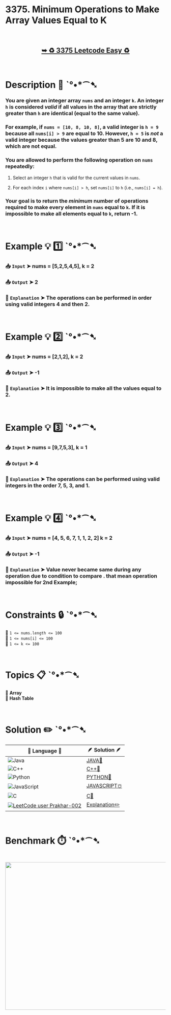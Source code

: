 # 3375. Minimum Operations to Make Array Values Equal to K

</br>

<h2 align="center"> 

<a href="https://leetcode.com/problems/minimum-operations-to-make-array-values-equal-to-k/description/?envType=daily-question&envId=2025-04-09"><strong>➥ ♻️ 3375 Leetcode Easy ♻️ </strong></a>
</h2>

</br>

# Description 📜 ˋ°•*⁀➷

### You are given an integer array `nums` and an integer `k`.  An integer `h` is considered *valid* if all values in the array that are strictly greater than `h` are identical (equal to the same value).

### For example, if `nums = [10, 8, 10, 8]`, a valid integer is `h = 9` because all `nums[i] > 9` are equal to 10. However, `h = 5` is *not* a valid integer because the values greater than 5 are 10 and 8, which are not equal.

### You are allowed to perform the following operation on `nums` repeatedly:

1. Select an integer `h` that is valid for the current values in `nums`.

2. For each index `i` where `nums[i] > h`, set `nums[i]` to `h` (i.e., `nums[i] = h`).

### Your goal is to return the *minimum* number of operations required to make every element in `nums` equal to `k`.  If it is impossible to make all elements equal to `k`, return -1.

</br>

# Example 💡 1️⃣ ˋ°•*⁀➷

  ### 📥 `Input`  ➤ nums = [5,2,5,4,5], k = 2

  ### 📤 `Output`  ➤ 2

  ### 🔦 `Explanation`  ➤ The operations can be performed in order using valid integers 4 and then 2.

</br>

# Example 💡 2️⃣ ˋ°•*⁀➷

  ### 📥 `Input` ➤ nums = [2,1,2], k = 2

  ### 📤 `Output`  ➤ -1

  ### 🔦 `Explanation` ➤ It is impossible to make all the values equal to 2.

</br>

# Example 💡 3️⃣ ˋ°•*⁀➷

  ### 📥 `Input` ➤ nums = [9,7,5,3], k = 1

  ### 📤 `Output`  ➤ 4

  ### 🔦 `Explanation`  ➤ The operations can be performed using valid integers in the order 7, 5, 3, and 1.

</br>

# Example 💡 4️⃣ ˋ°•*⁀➷

  ### 📥 `Input`  ➤ nums = [4, 5, 6, 7, 1, 1, 2, 2] k = 2
   
  ### 📤 `Output`  ➤ -1
   
  ### 🔦 `Explanation`  ➤ Value never became same during any operation due to condition to compare . that mean operation impossible for 2nd Example;

</br>

# Constraints 🔒 ˋ°•*⁀➷

🔹 `1 <= nums.length <= 100` </br>
🔹 `1 <= nums[i] <= 100` </br>
🔹 `1 <= k <= 100` </br>

</br>

# Topics 📋 ˋ°•*⁀➷

🔸 **Array**  </br>
🔸 **Hash Table**  </br>

</br>

# Solution ✏️ ˋ°•*⁀➷

| 📒 Language 📒  | 🪶 Solution 🪶 |
| ------------- | ------------- |
|  ![Java](https://img.shields.io/badge/java-%23ED8B00.svg?style=for-the-badge&logo=openjdk&logoColor=white)  | [JAVA🍁]() |
|  ![C++](https://img.shields.io/badge/c++-%2300599C.svg?style=for-the-badge&logo=c%2B%2B&logoColor=white)  | [C++🎲]()  |
|  ![Python](https://img.shields.io/badge/python-3670A0?style=for-the-badge&logo=python&logoColor=ffdd54)    | [PYTHON🍰]() |
| ![JavaScript](https://img.shields.io/badge/javascript-%23323330.svg?style=for-the-badge&logo=javascript&logoColor=%23F7DF1E)   | [JAVASCRIPT☃️]() |
|   ![C](https://img.shields.io/badge/c-%2300599C.svg?style=for-the-badge&logo=c&logoColor=white)   | [C💖]()  |
| [![LeetCode user Prakhar-002](https://img.shields.io/badge/dynamic/json?style=for-the-badge&labelColor=black&color=%23ffa116&label=Solved&query=solvedOverTotal&url=https%3A%2F%2Fleetcode-badge.vercel.app%2Fapi%2Fusers%2FPrakhar-002&logo=leetcode&logoColor=yellow)](https://leetcode.com/Prakhar-002/)  | [Explanation✏️]() |

</br>

# Benchmark ⏱️ ˋ°•*⁀➷

<h1  align="center" >

<img src ="" width = "700px" height="462px" />

</h1>

